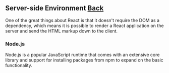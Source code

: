 ## Server-side Environment [Back](./../tooling_integration.md)

One of the great things about React is that it doesn't require the DOM as a dependency, which means it is possible to render a React application on the server and send the HTML markup down to the client. 

### Node.js

Node.js is a popular JavaScript runtime that comes with an extensive core library and support for installing packages from npm to expand on the basic functionality.
